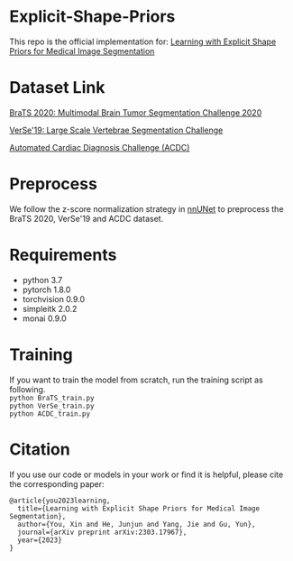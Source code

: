 # Explicit-Shape-Priors

This repo is the official implementation for: [Learning with Explicit Shape Priors for Medical Image Segmentation](https://arxiv.org/abs/2303.17967)


# Dataset Link
[BraTS 2020: Multimodal Brain Tumor Segmentation Challenge 2020](https://www.med.upenn.edu/cbica/brats2020/data.html)  

[VerSe'19: Large Scale Vertebrae Segmentation Challenge](https://verse2019.grand-challenge.org/)  

[Automated Cardiac Diagnosis Challenge (ACDC)](https://www.creatis.insa-lyon.fr/Challenge/acdc/databases.html)  

# Preprocess
We follow the z-score normalization strategy in [nnUNet](https://github.com/MIC-DKFZ/nnUNet) to preprocess the BraTS 2020, VerSe'19 and ACDC dataset.

# Requirements
* python 3.7  
* pytorch 1.8.0  
* torchvision 0.9.0  
* simpleitk 2.0.2
* monai 0.9.0


# Training
If you want to train the model from scratch, run the training script as following.  
`python BraTS_train.py`  
`python VerSe_train.py`  
`python ACDC_train.py`


# Citation
If you use our code or models in your work or find it is helpful, please cite the corresponding paper:  
```
@article{you2023learning,
  title={Learning with Explicit Shape Priors for Medical Image Segmentation},
  author={You, Xin and He, Junjun and Yang, Jie and Gu, Yun},
  journal={arXiv preprint arXiv:2303.17967},
  year={2023}
}
```
